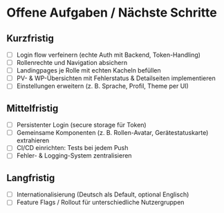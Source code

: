 # Offene Aufgaben / Nächste Schritte

## Kurzfristig
- [ ] Login flow verfeinern (echte Auth mit Backend, Token-Handling)  
- [ ] Rollenrechte und Navigation absichern  
- [ ] Landingpages je Rolle mit echten Kacheln befüllen  
- [ ] PV- & WP-Übersichten mit Fehlerstatus & Detailseiten implementieren  
- [ ] Einstellungen erweitern (z. B. Sprache, Profil, Theme per UI)  

## Mittelfristig
- [ ] Persistenter Login (secure storage für Token)  
- [ ] Gemeinsame Komponenten (z. B. Rollen-Avatar, Gerätestatuskarte) extrahieren  
- [ ] CI/CD einrichten: Tests bei jedem Push  
- [ ] Fehler- & Logging-System zentralisieren  

## Langfristig
- [ ] Internationalisierung (Deutsch als Default, optional Englisch)  
- [ ] Feature Flags / Rollout für unterschiedliche Nutzergruppen  